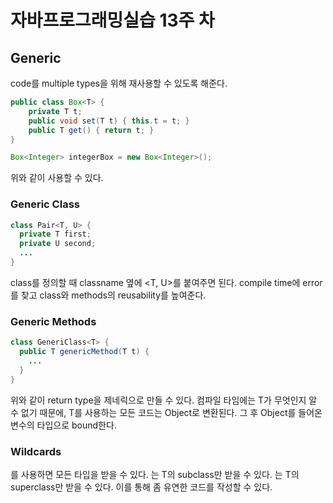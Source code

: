 # 자바프로그래밍실습 13주 차

## Generic

code를 multiple types을 위해 재사용할 수 있도록 해준다.

```java
public class Box<T> {
    private T t;
    public void set(T t) { this.t = t; }
    public T get() { return t; }
}
```

```java
Box<Integer> integerBox = new Box<Integer>();
```

위와 같이 사용할 수 있다.

### Generic Class

```java
class Pair<T, U> {
  private T first;
  private U second;
  ...
}
```

class를 정의할 때 classname 옆에 <T, U>를 붙여주면 된다. compile time에 error를 찾고 class와 methods의 reusability를 높여준다.

### Generic Methods

```java
class GeneriClass<T> {
  public T genericMethod(T t) {
    ...
  }
}
```

위와 같이 return type을 제네릭으로 만들 수 있다. 컴파일 타임에는 T가 무엇인지 알 수 없기 때문에, T를 사용하는 모든 코드는 Object로 변환된다. 그 후 Object를 들어온 변수의 타입으로 bound한다.

### Wildcards

<?>를 사용하면 모든 타입을 받을 수 있다. <? extends T>는 T의 subclass만 받을 수 있다. <? super T>는 T의 superclass만 받을 수 있다. 이를 통해 좀 유연한 코드를 작성할 수 있다.
